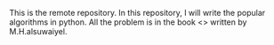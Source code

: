This is the remote repository. In this repository, I will write the popular algorithms in python. All the problem is in the book <<Algorithms design techniques and analysis>> written by M.H.alsuwaiyel.
